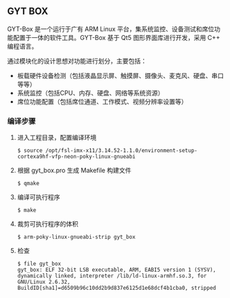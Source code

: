 ## GYT BOX

GYT-Box 是一个运行于广有 ARM Linux 平台，集系统监控、设备测试和席位功能配置于一体的软件工具。GYT-Box 基于 Qt5 图形界面库进行开发，采用 C++ 编程语言。

通过模块化的设计思想对功能进行划分，主要包括：

- 板载硬件设备检测（包括液晶显示屏、触摸屏、摄像头、麦克风、硬盘、串口等等）
- 系统监控（包括CPU、内存、硬盘、网络等系统资源）
- 席位功能配置（包括席位通道、工作模式、视频分辨率设置等）



### 编译步骤

1. 进入工程目录，配置编译环境

   ```shell
   $ source /opt/fsl-imx-x11/3.14.52-1.1.0/environment-setup-cortexa9hf-vfp-neon-poky-linux-gnueabi 
   ```

2. 根据 gyt_box.pro 生成 Makefile 构建文件

   ```shell
   $ qmake
   ```

3. 编译可执行程序

   ```shell
   $ make
   ```

4. 裁剪可执行程序的体积

   ```shell
   $ arm-poky-linux-gnueabi-strip gyt_box
   ```

5. 检查

   ```shell
   $ file gyt_box
   gyt_box: ELF 32-bit LSB executable, ARM, EABI5 version 1 (SYSV), dynamically linked, interpreter /lib/ld-linux-armhf.so.3, for GNU/Linux 2.6.32, BuildID[sha1]=d6509b96c10dd2b9d837e6125d1e68dcf4b1cba0, stripped
   ```

   